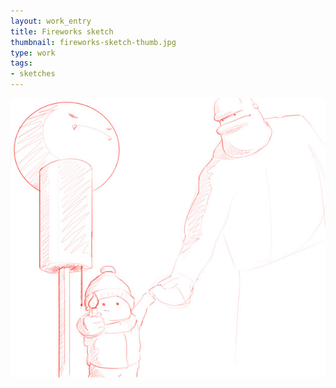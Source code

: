 ```yaml
---
layout: work_entry
title: Fireworks sketch
thumbnail: fireworks-sketch-thumb.jpg
type: work
tags: 
- sketches
---
```


				
<p><img src="/images/work/2010-06-15_fireworks_sketch.jpg" class="illustration" title="Illustration 1" alt="Illustration 1"></p>